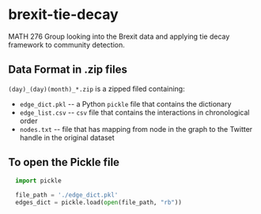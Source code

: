 # brexit-tie-decay
MATH 276 Group looking into the Brexit data and applying tie decay framework to community detection.



## Data Format in .zip files

`(day)_(day)(month)_*.zip` is a zipped filed containing:
* `edge_dict.pkl` --  a Python `pickle` file that contains the dictionary
* `edge_list.csv` -- `csv` file that contains the interactions in chronological order 
* `nodes.txt` -- file that has mapping from node in the graph to the Twitter handle in the original dataset

## To open the Pickle file
```python
  import pickle
  
  file_path = './edge_dict.pkl'
  edges_dict = pickle.load(open(file_path, "rb"))
  
```
